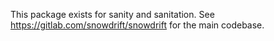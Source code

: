 This package exists for sanity and sanitation. See
https://gitlab.com/snowdrift/snowdrift for the main codebase.
